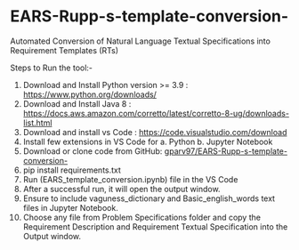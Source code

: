 
# EARS-Rupp-s-template-conversion-
Automated Conversion of Natural Language Textual Specifications into Requirement Templates (RTs)

Steps to Run the tool:-

1. Download and Install Python version >= 3.9 : https://www.python.org/downloads/
2. Download and Install Java 8 : https://docs.aws.amazon.com/corretto/latest/corretto-8-ug/downloads-list.html
3. Download and install vs Code : https://code.visualstudio.com/download
4. Install few extensions in VS Code for
    a. Python
    b. Jupyter Notebook
5. Download or clone code from GitHub: [gparv97/EARS-Rupp-s-template-conversion-](https://github.com/altanborali16/SWE522-G10)
6. pip install requirements.txt
7. Run (EARS_template_conversion.ipynb) file in the VS Code
8. After a successful run, it will open the output window.
9. Ensure to include vaguness_dictionary and Basic_english_words text files in Jupyter Notebook.
10. Choose any file from Problem Specifications folder and copy the Requirement Description and Requirement Textual Specification into the Output window.
